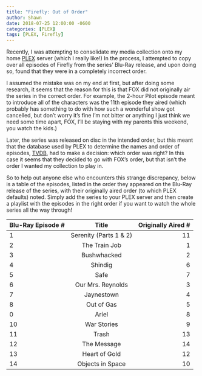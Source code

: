 ```yaml
---
title: "Firefly: Out of Order"
author: Shawn
date: 2018-07-25 12:00:00 -0600
categories: [PLEX]
tags: [PLEX, Firefly]
---
```


Recently, I was attempting to consolidate my media collection onto my home [PLEX](https://www.plex.tv/) server (which I really like!) In the process, I attempted to copy over all episodes of Firefly from the series’ Blu-Ray release, and upon doing so, found that they were in a completely incorrect order.

I assumed the mistake was on my end at first, but after doing some research, it seems that the reason for this is that FOX did not originally air the series in the correct order. For example, the 2-hour Pilot episode meant to introduce all of the characters was the 11th episode they aired (which probably has something to do with how such a wonderful show got cancelled, but don’t worry it’s fine I’m not bitter or anything I just think we need some time apart, FOX, I’ll be staying with my parents this weekend, you watch the kids.)

Later, the series was released on disc in the intended order, but this meant that the database used by PLEX to determine the names and order of episodes, [TVDB](http://thetvdb.com/?tab=season&seriesid=78874&seasonid=15791&lid=7), had to make a decision: which order was right? In this case it seems that they decided to go with FOX’s order, but that isn’t the order I wanted my collection to play in.

So to help out anyone else who encounters this strange discrepancy, below is a table of the episodes, listed in the order they appeared on the Blu-Ray release of the series, with their originally aired order (to which PLEX defaults) noted. Simply add the series to your PLEX server and then create a playlist with the episodes in the right order if you want to watch the whole series all the way through!

| Blu-Ray Episode # | Title    | Originally Aired #   |
| :------------- | :----------: | -----------: |
| 1 | Serenity (Parts 1 & 2)  | 11 |
| 2 | The Train Job | 1 |
| 3 | Bushwhacked | 2 |
| 4 | Shindig | 6 |
| 5 | Safe | 7 |
| 6 | Our Mrs. Reynolds | 3 |
| 7 | Jaynestown | 4 |
| 8 | Out of Gas | 5 |
| 0 | Ariel | 8 |
| 10 | War Stories | 9 |
| 11 | Trash | 13 |
| 12 | The Message | 14 |
| 13 | Heart of Gold | 12 |
| 14 | Objects in Space | 10 |
